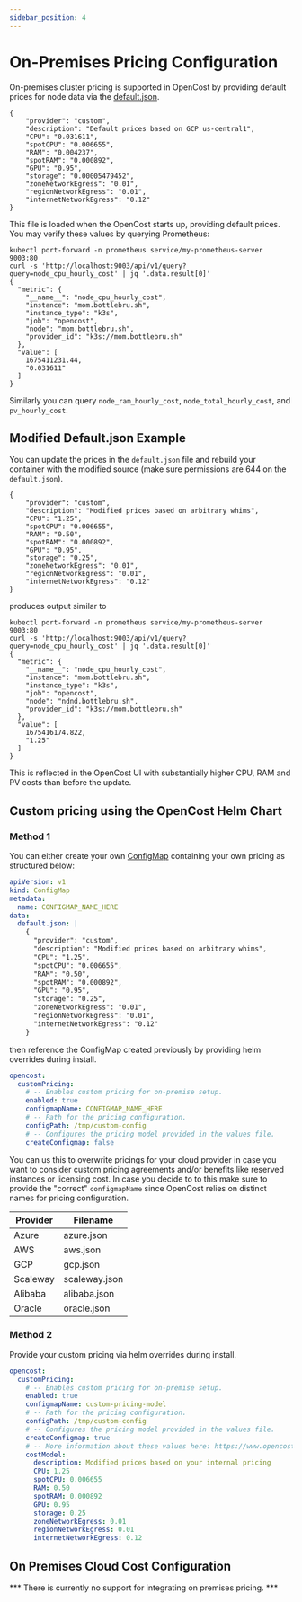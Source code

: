 ```yaml
---
sidebar_position: 4
---
```

# On-Premises Pricing Configuration

On-premises cluster pricing is supported in OpenCost by providing default prices for node data via the [default.json](https://github.com/opencost/opencost/blob/develop/configs/default.json).

```
{
    "provider": "custom",
    "description": "Default prices based on GCP us-central1",
    "CPU": "0.031611",
    "spotCPU": "0.006655",
    "RAM": "0.004237",
    "spotRAM": "0.000892",
    "GPU": "0.95",
    "storage": "0.00005479452",
    "zoneNetworkEgress": "0.01",
    "regionNetworkEgress": "0.01",
    "internetNetworkEgress": "0.12"
}
```

This file is loaded when the OpenCost starts up, providing default prices. You may verify these values by querying Prometheus:
```
kubectl port-forward -n prometheus service/my-prometheus-server 9003:80
curl -s 'http://localhost:9003/api/v1/query?query=node_cpu_hourly_cost' | jq '.data.result[0]'
{
  "metric": {
    "__name__": "node_cpu_hourly_cost",
    "instance": "mom.bottlebru.sh",
    "instance_type": "k3s",
    "job": "opencost",
    "node": "mom.bottlebru.sh",
    "provider_id": "k3s://mom.bottlebru.sh"
  },
  "value": [
    1675411231.44,
    "0.031611"
  ]
}
```
Similarly you can query `node_ram_hourly_cost`, `node_total_hourly_cost`, and `pv_hourly_cost`.

## Modified Default.json Example

You can update the prices in the `default.json` file and rebuild your container with the modified source (make sure permissions are 644 on the `default.json`).
```
{
    "provider": "custom",
    "description": "Modified prices based on arbitrary whims",
    "CPU": "1.25",
    "spotCPU": "0.006655",
    "RAM": "0.50",
    "spotRAM": "0.000892",
    "GPU": "0.95",
    "storage": "0.25",
    "zoneNetworkEgress": "0.01",
    "regionNetworkEgress": "0.01",
    "internetNetworkEgress": "0.12"
}
```
produces output similar to
```
kubectl port-forward -n prometheus service/my-prometheus-server 9003:80
curl -s 'http://localhost:9003/api/v1/query?query=node_cpu_hourly_cost' | jq '.data.result[0]'
{
  "metric": {
    "__name__": "node_cpu_hourly_cost",
    "instance": "mom.bottlebru.sh",
    "instance_type": "k3s",
    "job": "opencost",
    "node": "ndnd.bottlebru.sh",
    "provider_id": "k3s://mom.bottlebru.sh"
  },
  "value": [
    1675416174.822,
    "1.25"
  ]
}
```

This is reflected in the OpenCost UI with substantially higher CPU, RAM and PV costs than before the update.

## Custom pricing using the OpenCost Helm Chart

### Method 1

You can either create your own [ConfigMap](https://kubernetes.io/docs/concepts/configuration/configmap/) containing your own pricing as structured below:

```yaml
apiVersion: v1
kind: ConfigMap
metadata:
  name: CONFIGMAP_NAME_HERE
data:
  default.json: |
    {
      "provider": "custom",
      "description": "Modified prices based on arbitrary whims",
      "CPU": "1.25",
      "spotCPU": "0.006655",
      "RAM": "0.50",
      "spotRAM": "0.000892",
      "GPU": "0.95",
      "storage": "0.25",
      "zoneNetworkEgress": "0.01",
      "regionNetworkEgress": "0.01",
      "internetNetworkEgress": "0.12"
    }
```

then reference the ConfigMap created previously by providing helm overrides during install.

```yaml
opencost:
  customPricing:
    # -- Enables custom pricing for on-premise setup.
    enabled: true
    configmapName: CONFIGMAP_NAME_HERE
    # -- Path for the pricing configuration.
    configPath: /tmp/custom-config
    # -- Configures the pricing model provided in the values file.
    createConfigmap: false
```

You can us this to overwrite pricings for your cloud provider in case you want to consider custom pricing agreements and/or benefits like reserved instances or licensing cost. In case you decide to to this make sure to provide the "correct" `configmapName` since OpenCost relies on distinct names for pricing configuration.

| Provider | Filename |
|----------|----------|
| Azure | azure.json |
| AWS    | aws.json |
| GCP    | gcp.json |
| Scaleway | scaleway.json |
| Alibaba | alibaba.json |
| Oracle | oracle.json |


### Method 2

Provide your custom pricing via helm overrides during install.

```yaml
opencost:
  customPricing:
    # -- Enables custom pricing for on-premise setup.
    enabled: true
    configmapName: custom-pricing-model
    # -- Path for the pricing configuration.
    configPath: /tmp/custom-config
    # -- Configures the pricing model provided in the values file.
    createConfigmap: true
    # -- More information about these values here: https://www.opencost.io/docs/configuration/on-prem#custom-pricing-using-the-opencost-helm-chart
    costModel:
      description: Modified prices based on your internal pricing
      CPU: 1.25
      spotCPU: 0.006655
      RAM: 0.50
      spotRAM: 0.000892
      GPU: 0.95
      storage: 0.25
      zoneNetworkEgress: 0.01
      regionNetworkEgress: 0.01
      internetNetworkEgress: 0.12
```

## On Premises Cloud Cost Configuration

*** There is currently no support for integrating on premises pricing. ***
